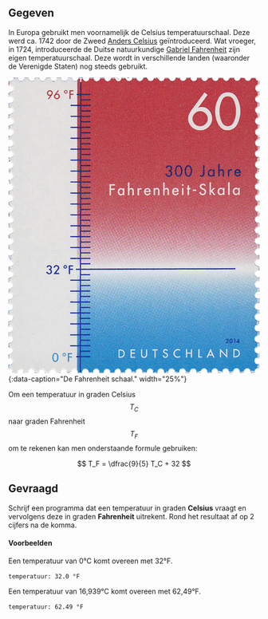 ## Gegeven
In Europa gebruikt men voornamelijk de Celsius temperatuurschaal. Deze werd ca. 1742 door de Zweed <a href="https://nl.wikipedia.org/wiki/Anders_Celsius" target="_blank">Anders Celsius</a> geïntroduceerd. Wat vroeger, in 1724, introduceerde de Duitse natuurkundige <a href="https://nl.wikipedia.org/wiki/Gabriel_Fahrenheit" target="_blank">Gabriel Fahrenheit</a> zijn eigen temperatuurschaal. Deze wordt in verschillende landen (waaronder de Verenigde Staten) nog steeds gebruikt.

![fahrenheit](media/fahrenheit.png "fahrenheit"){:data-caption="De Fahrenheit schaal." width="25%"}

Om een temperatuur in graden Celsius $$T_C$$ naar graden Fahrenheit $$T_F$$ om te rekenen kan men onderstaande formule gebruiken:

$$
    T_F = \dfrac{9}{5} T_C + 32
$$

## Gevraagd
Schrijf een programma dat een temperatuur in graden **Celsius** vraagt en vervolgens deze in graden **Fahrenheit** uitrekent. Rond het resultaat af op 2 cijfers na de komma.

#### Voorbeelden
Een temperatuur van 0°C komt overeen met 32°F.
```
temperatuur: 32.0 °F
```

Een temperatuur van 16,939°C komt overeen met 62,49°F.
```
temperatuur: 62.49 °F
```